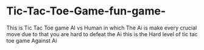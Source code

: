 # Tic-Tac-Toe-Game-fun-game-
This is Tic Tac Toe game Al vs Human in which The Ai is make every crucial move due to that you are hard to defeat the Ai
this is the Hard level of tic tac toe game Against Ai
